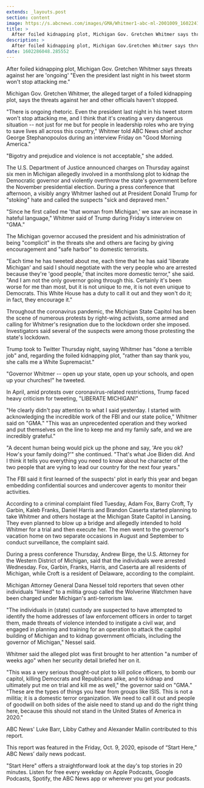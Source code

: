 ```yaml
--- 
extends: _layouts.post 
section: content 
image: https://s.abcnews.com/images/GMA/Whitmer1-abc-ml-2001009_1602241972378_hpMain_16x9_992.jpg 
title: > 
  After foiled kidnapping plot, Michigan Gov. Gretchen Whitmer says threats against her are 'ongoing' 
description: > 
  After foiled kidnapping plot, Michigan Gov.Gretchen Whitmer says threats against her are 'ongoing' "Even the president last night in his tweet storm won't stop attacking me."Gretchen Whitmer, the alleged target of a foiled kidnapping plot, says the threats against her and other officials haven't stopped.Throughout the coronavirus pandemic, the Michigan State Capitol has been the scene of numerous protests by right-wing activists, some armed and calling for Whitmer's resignation due to the lockdown order she imposed."Governor Whitmer -- open up your state, open up your schools, and open up your churches!" 
date: 1602286048.285552 
--- 
```

After foiled kidnapping plot, Michigan Gov. Gretchen Whitmer says threats against her are 'ongoing' "Even the president last night in his tweet storm won't stop attacking me."

Michigan Gov. Gretchen Whitmer, the alleged target of a foiled kidnapping plot, says the threats against her and other officials haven't stopped.

"There is ongoing rhetoric. Even the president last night in his tweet storm won't stop attacking me, and I think that it's creating a very dangerous situation -- not just for me but for people in leadership roles who are trying to save lives all across this country," Whitmer told ABC News chief anchor George Stephanopoulos during an interview Friday on "Good Morning America."

"Bigotry and prejudice and violence is not acceptable," she added.

The U.S. Department of Justice announced charges on Thursday against six men in Michigan allegedly involved in a monthslong plot to kidnap the Democratic governor and violently overthrow the state's government before the November presidential election. During a press conference that afternoon, a visibly angry Whitmer lashed out at President Donald Trump for "stoking" hate and called the suspects "sick and depraved men."

"Since he first called me 'that woman from Michigan,' we saw an increase in hateful language," Whitmer said of Trump during Friday's interview on "GMA."

The Michigan governor accused the president and his administration of being "complicit" in the threats she and others are facing by giving encouragement and "safe harbor" to domestic terrorists.

"Each time he has tweeted about me, each time that he has said 'liberate Michigan' and said I should negotiate with the very people who are arrested because they're 'good people,' that incites more domestic terror," she said. "And I am not the only governor going through this. Certainly it's been worse for me than most, but it is not unique to me, it is not even unique to Democrats. This White House has a duty to call it out and they won't do it; in fact, they encourage it."

Throughout the coronavirus pandemic, the Michigan State Capitol has been the scene of numerous protests by right-wing activists, some armed and calling for Whitmer's resignation due to the lockdown order she imposed. Investigators said several of the suspects were among those protesting the state's lockdown.

Trump took to Twitter Thursday night, saying Whitmer has "done a terrible job" and, regarding the foiled kidnapping plot, "rather than say thank you, she calls me a White Supremacist."

"Governor Whitmer -- open up your state, open up your schools, and open up your churches!" he tweeted.

In April, amid protests over coronavirus-related restrictions, Trump faced heavy criticism for tweeting, "LIBERATE MICHIGAN!"

"He clearly didn't pay attention to what I said yesterday. I started with acknowledging the incredible work of the FBI and our state police," Whitmer said on "GMA." "This was an unprecedented operation and they worked and put themselves on the line to keep me and my family safe, and we are incredibly grateful."

"A decent human being would pick up the phone and say, 'Are you ok? How's your family doing?'" she continued. "That's what Joe Biden did. And I think it tells you everything you need to know about he character of the two people that are vying to lead our country for the next four years."

The FBI said it first learned of the suspects' plot in early this year and began embedding confidential sources and undercover agents to monitor their activities.

According to a criminal complaint filed Tuesday, Adam Fox, Barry Croft, Ty Garbin, Kaleb Franks, Daniel Harris and Brandon Caserta started planning to take Whitmer and others hostage at the Michigan State Capitol in Lansing. They even planned to blow up a bridge and allegedly intended to hold Whitmer for a trial and then execute her. The men went to the governor's vacation home on two separate occasions in August and September to conduct surveillance, the complaint said.

During a press conference Thursday, Andrew Birge, the U.S. Attorney for the Western District of Michigan, said that the individuals were arrested Wednesday. Fox, Garbin, Franks, Harris, and Caserta are all residents of Michigan, while Croft is a resident of Delaware, according to the complaint.

Michigan Attorney General Dana Nessel told reporters that seven other individuals "linked" to a militia group called the Wolverine Watchmen have been charged under Michigan's anti-terrorism law.

"The individuals in (state) custody are suspected to have attempted to identify the home addresses of law enforcement officers in order to target them, made threats of violence intended to instigate a civil war, and engaged in planning and training for an operation to attack the capitol building of Michigan and to kidnap government officials, including the governor of Michigan," Nessel said.

Whitmer said the alleged plot was first brought to her attention "a number of weeks ago" when her security detail briefed her on it.

"This was a very serious thought-out plot to kill police officers, to bomb our capitol, killing Democrats and Republicans alike, and to kidnap and ultimately put me on trial and kill me as well," the governor said on "GMA." "These are the types of things you hear from groups like ISIS. This is not a militia; it is a domestic terror organization. We need to call it out and people of goodwill on both sides of the aisle need to stand up and do the right thing here, because this should not stand in the United States of America in 2020."

ABC News' Luke Barr, Libby Cathey and Alexander Mallin contributed to this report.

This report was featured in the Friday, Oct. 9, 2020, episode of “Start Here,” ABC News’ daily news podcast.

"Start Here" offers a straightforward look at the day's top stories in 20 minutes. Listen for free every weekday on Apple Podcasts, Google Podcasts, Spotify, the ABC News app or wherever you get your podcasts.